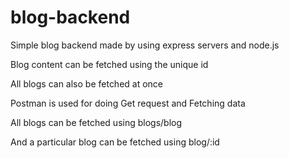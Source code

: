 # blog-backend

Simple blog backend made by using express servers and node.js

Blog content can be fetched using the unique id 

All blogs can also be fetched at once

Postman is used for doing Get request and Fetching data

All blogs can be fetched using blogs/blog

And a particular blog can be fetched using blog/:id

